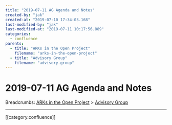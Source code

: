 ```yaml
---
title: "2019-07-11 AG Agenda and Notes"
created-by: "jak"
created-at: "2019-07-10 17:34:03.168"
last-modified-by: "jak"
last-modified-at: "2019-07-11 10:17:56.889"
categories:
  - confluence
parents:
  - title: "ARKs in the Open Project"
    filename: "arks-in-the-open-project"
  - title: "Advisory Group"
    filename: "advisory-group"
---
```


# 2019-07-11 AG Agenda and Notes

Breadcrumbs: [ARKs in the Open Project](arks-in-the-open-project.md) > [Advisory Group](advisory-group.md)


---

[[category.confluence]]
